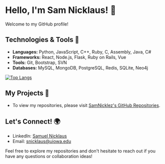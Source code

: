# Hello, I'm Sam Nicklaus! 👋

Welcome to my GitHub profile!

## Technologies & Tools 🔧
- **Languages:** Python, JavaScript, C++, Ruby, C, Assembly, Java, C#
- **Frameworks:** React, Node.js, Flask, Ruby on Rails, Vue 
- **Tools:** Git, Bootstrap, SVN
- **Databases:** MySQL, MongoDB, PostgreSQL, Redis, SQLite, Neo4j

[![Top Langs](https://github-readme-stats.vercel.app/api/top-langs/?username=SamNicklez&layout=donut-vertical)](https://github.com/SamNicklez/github-readme-stats)

## My Projects 🚀
- To view my repositories, please visit [SamNicklez's GitHub Repositories](https://github.com/SamNicklez?tab=repositories).

## Let's Connect! 🌍
- LinkedIn: [Samuel Nicklaus](https://www.linkedin.com/in/sam-nicklaus/)
- Email: [snicklaus@uiowa.edu](mailto:snicklaus@uiowa.edu)

Feel free to explore my repositories and don't hesitate to reach out if you have any questions or collaboration ideas!
